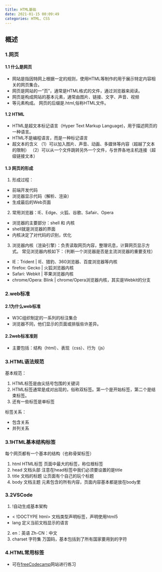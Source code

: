 ```yaml
---
title: HTML基础
date: 2021-01-15 00:09:49
categories: HTML、CSS
---
```


## 概述
### 1.网页
#### 1.1 什么是网页

 - 网站是指因特网上根据一定的规则，使用HTML等制作的用于展示特定内容相关的网页集合。
 - 网页是网站的一“页”，通常是HTML格式的文件，通过浏览器来阅读。 
 - 网页是构成网站的基本元素，通常由图片、链接、文字、声音、视频
 - 等元素构成。 网页的后缀是.html,俗称HTML文件。

#### 1.2 HTML
- HTML是超文本标记语言（Hyper Text Markup Language)，用于描述网页的一种语言。
- HTML不是编程语言，而是一种标记语言
- 超文本的含义
（1）可以加入图片、声音、动画、多媒体等内容（超越了文本的限制）
（2）可以从一个文件跳转另外一个文件，与世界各地主机连接（超级链接文本）

#### 1.3 网页的形成
 1. 形成过程：
 - 前端开发代码 
 - 浏览器显示代码（解析、渲染） 
 - 生成最后的Web页面

 2. 常用浏览器：IE、Edge、火狐、谷歌、Safair、Opera

 - 浏览器的主要部分：shell 和 内核
 - shell就是浏览器的界面
 - 内核决定了对代码的识别，优化

 3. 浏览器内核（渲染引擎）：负责读取网页内容，整理讯息，计算网页显示方式。
常见浏览器内核如下：（判断一个浏览器是否是主流浏览器的重要支柱）
 - IE：Trident   | IE、猎豹、360浏览器、百度浏览器等内核
 - firefox: Gecko | 火狐浏览器内核
 - Safari: Webkit | 苹果浏览器内核
 - chrome/Opera: Blink | chrome/Opera浏览器内核，其实是Webkit的分支

### 2.web标准
#### 2.1为什么web标准

- W3C组织制定的一系列的标注集合
- 浏览器不同，他们显示的页面或排版些许差异。

#### 2.2web标准准则
- 主要包括：结构（html）、表现（css）、行为（js）

### 3.HTML语法规范

基本规范：
1. HTML标签是由尖括号包围的关键词
2. HTML标签通常是成对出现的，俗称双标签。第一个是开始标签，第二个是结束标签。
3. 还有一些标签是单标签

标签关系：
- 包含关系
- 并列关系

### 3.1HTML基本结构标签
每个网页都有一个基本的结构（也称骨架标签）
1. html   HTML标签   页面中最大的标签，称位根标签
2. head 文档头部     注意在head标签中我们必须要设置的是title
3. title    文档的标题   让页面有个自己的玩个标题
4. body  文档主题    元素包含的所有内容，页面内容基本都是放在body里

### 3.2VSCode
1. !自动生成基本架构
- < !DOCTYPE html> 文档类型声明标签，声明使用html5
- lang 定义当前文档显示的语言
2. en：英语
Zh-CN：中文 
3. charset 字符集
<meta charset=”UTF-8”>万国码，基本包括到了所有国家要用到的字符

### 4.HTML常用标签
-  可在[freeCodecamp](https://learn.freecodecamp.one/)网站进行练习
